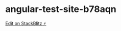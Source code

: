 # angular-test-site-b78aqn

[Edit on StackBlitz ⚡️](https://stackblitz.com/edit/angular-test-site-b78aqn)